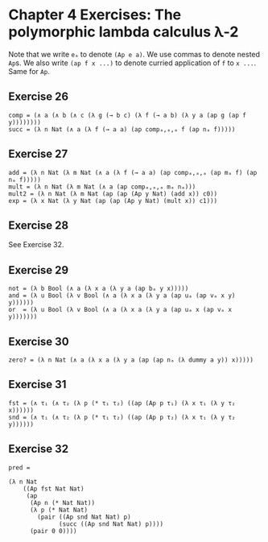 # Chapter 4 Exercises: The polymorphic lambda calculus λ-2

Note that we write `eₐ` to denote `(Ap e a)`. We use commas to denote nested `Ap`s.
We also write `(ap f x ...)` to denote curried application of `f` to `x ...`. Same for `Ap`.

## Exercise 26

`comp = (∧ a (∧ b (∧ c (λ g (→ b c) (λ f (→ a b) (λ y a (ap g (ap f y))))))))`  
`succ = (λ n Nat (∧ a (λ f (→ a a) (ap compₐ,ₐ,ₐ f (ap nₐ f)))))`

## Exercise 27

`add = (λ n Nat (λ m Nat (∧ a (λ f (→ a a) (ap compₐ,ₐ,ₐ (ap mₐ f) (ap nₐ f)))))`  
`mult = (λ n Nat (λ m Nat (∧ a (ap compₐ,ₐ,ₐ mₐ nₐ)))`  
`mult2 = (λ n Nat (λ m Nat (ap (ap (Ap y Nat) (add x)) c0))`  
`exp = (λ x Nat (λ y Nat (ap (ap (Ap y Nat) (mult x)) c1)))`

## Exercise 28

See Exercise 32.

## Exercise 29

`not = (λ b Bool (∧ a (λ x a (λ y a (ap bₐ y x)))))`  
`and = (λ u Bool (λ v Bool (∧ a (λ x a (λ y a (ap uₐ (ap vₐ x y) y))))))`  
`or  = (λ u Bool (λ v Bool (∧ a (λ x a (λ y a (ap uₐ x (ap vₐ x y)))))))`

## Exercise 30

`zero? = (λ n Nat (∧ a (λ x a (λ y a (ap (ap nₐ (λ dummy a y)) x)))))`

## Exercise 31

`fst = (∧ τ₁ (∧ τ₂ (λ p (* τ₁ τ₂) ((ap (Ap p τ₁) (λ x τ₁ (λ y τ₂ x))))))`  
`snd = (∧ τ₁ (∧ τ₂ (λ p (* τ₁ τ₂) ((ap (Ap p τ₂) (λ x τ₁ (λ y τ₂ y))))))`

## Exercise 32

    pred =

    (λ n Nat
        ((Ap fst Nat Nat)
         (ap
          (Ap n (* Nat Nat))
          (λ p (* Nat Nat)
            (pair ((Ap snd Nat Nat) p)
                  (succ ((Ap snd Nat Nat) p))))
          (pair 0 0))))
